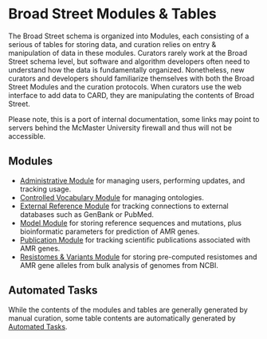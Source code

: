 # Broad Street Modules & Tables

The Broad Street schema is organized into Modules, each consisting of a serious of tables for storing data, and curation relies on entry & manipulation of data in these modules. Curators rarely work at the Broad Street schema level, but software and algorithm developers often need to understand how the data is fundamentally organized. Nonetheless, new curators and developers should familiarize themselves with both the Broad Street Modules and the curation protocols. When curators use the web interface to add data to CARD, they are manipulating the contents of Broad Street.

Please note, this is a port of internal documentation, some links may point to servers behind the McMaster University firewall and thus will not be accessible.

## Modules

* [Administrative Module](admin_module.md) for managing users, performing updates, and tracking usage.
* [Controlled Vocabulary Module](controlled_vocabulary_module.md) for managing ontologies.
* [External Reference Module](dbxref_module.md) for tracking connections to external databases such as GenBank or PubMed.
* [Model Module](model_module.md) for storing reference sequences and mutations, plus bioinformatic parameters for prediction of AMR genes.
* [Publication Module](publication_module.md) for tracking scientific publications associated with AMR genes.
* [Resistomes & Variants Module](resistomes_module.md) for storing pre-computed resistomes and AMR gene alleles from bulk analysis of genomes from NCBI.

## Automated Tasks

While the contents of the modules and tables are generally generated by manual curation, some table contents are automatically generated by [Automated Tasks](automated_tasks.md). 



